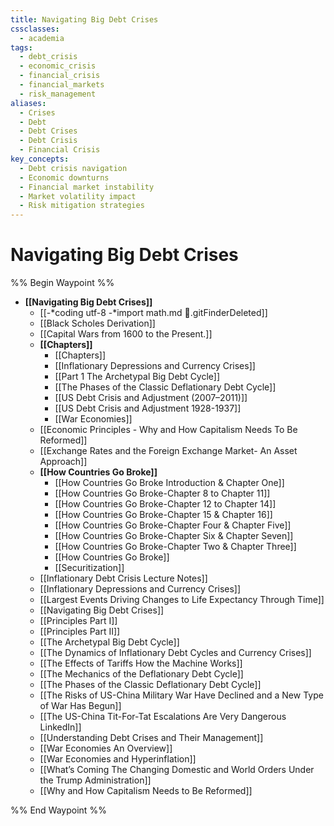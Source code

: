 ```yaml
---
title: Navigating Big Debt Crises
cssclasses:
  - academia
tags:
  - debt_crisis
  - economic_crisis
  - financial_crisis
  - financial_markets
  - risk_management
aliases:
  - Crises
  - Debt
  - Debt Crises
  - Debt Crisis
  - Financial Crisis
key_concepts:
  - Debt crisis navigation
  - Economic downturns
  - Financial market instability
  - Market volatility impact
  - Risk mitigation strategies
---
```


# Navigating Big Debt Crises

%% Begin Waypoint %%
- **[[Navigating Big Debt Crises]]**
	- [[-*coding utf-8 -*import math.md .gitFinderDeleted]]
	- [[Black Scholes Derivation]]
	- [[Capital Wars from 1600 to the Present.]]
	- **[[Chapters]]**
		- [[Chapters]]
		- [[Inflationary Depressions and Currency Crises]]
		- [[Part 1 The Archetypal Big Debt Cycle]]
		- [[The Phases of the Classic Deflationary Debt Cycle]]
		- [[US Debt Crisis and Adjustment (2007–2011)]]
		- [[US Debt Crisis and Adjustment 1928-1937]]
		- [[War Economies]]
	- [[Economic Principles - Why and How Capitalism Needs To Be Reformed]]
	- [[Exchange Rates and the Foreign Exchange Market- An Asset Approach]]
	- **[[How Countries Go Broke]]**
		- [[How Countries Go Broke Introduction & Chapter One]]
		- [[How Countries Go Broke-Chapter 8 to Chapter 11]]
		- [[How Countries Go Broke-Chapter 12 to Chapter 14]]
		- [[How Countries Go Broke-Chapter 15 & Chapter 16]]
		- [[How Countries Go Broke-Chapter Four & Chapter Five]]
		- [[How Countries Go Broke-Chapter Six & Chapter Seven]]
		- [[How Countries Go Broke-Chapter Two & Chapter Three]]
		- [[How Countries Go Broke]]
		- [[Securitization]]
	- [[Inflationary Debt Crisis Lecture Notes]]
	- [[Inflationary Depressions and Currency Crises]]
	- [[Largest Events Driving Changes to Life Expectancy Through Time]]
	- [[Navigating Big Debt Crises]]
	- [[Principles Part I]]
	- [[Principles Part II]]
	- [[The Archetypal Big Debt Cycle]]
	- [[The Dynamics of Inflationary Debt Cycles and Currency Crises]]
	- [[The Effects of Tariffs How the Machine Works]]
	- [[The Mechanics of the Deflationary Debt Cycle]]
	- [[The Phases of the Classic Deflationary Debt Cycle]]
	- [[The Risks of US-China Military War Have Declined and a New Type of War Has Begun]]
	- [[The US-China Tit-For-Tat Escalations Are Very Dangerous  LinkedIn]]
	- [[Understanding Debt Crises and Their Management]]
	- [[War Economies An Overview]]
	- [[War Economies and Hyperinflation]]
	- [[What’s Coming The Changing Domestic and World Orders Under the Trump Administration]]
	- [[Why and How Capitalism Needs to Be Reformed]]

%% End Waypoint %%